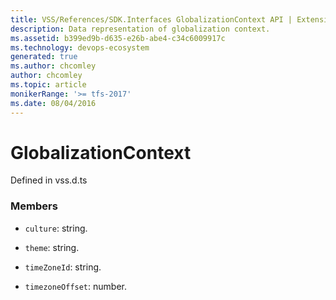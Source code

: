 ```yaml
---
title: VSS/References/SDK.Interfaces GlobalizationContext API | Extensions for Azure DevOps Services
description: Data representation of globalization context.
ms.assetid: b399ed9b-d635-e26b-abe4-c34c6009917c
ms.technology: devops-ecosystem
generated: true
ms.author: chcomley
author: chcomley
ms.topic: article
monikerRange: '>= tfs-2017'
ms.date: 08/04/2016
---
```


# GlobalizationContext

Defined in vss.d.ts

### Members

- `culture`: string.

- `theme`: string.

- `timeZoneId`: string.

- `timezoneOffset`: number.
